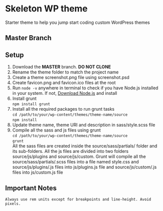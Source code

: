 # Skeleton WP theme
Starter theme to help you jump start coding custom WordPress themes

## Master Branch
## Setup
1. Download the **MASTER** branch. **DO NOT CLONE**
2. Rename the theme folder to match the project name
3. Create a theme screenshot.png file using screenshot.psd
4. Create favicon.png and favicon.ico files at the root
5. Run `node -v` anywhere in terminal to check if you have Node.js installed in your system. If not, [Download Node.js](https://nodejs.org/en/) and install
6. Install grunt <br> `npm install grunt`
8. Install all the required packages to run grunt tasks <br>
`cd /path/to/your/wp-content/themes/theme-name/source` <br>
`npm install`
9. Update theme name, theme URI and description in sass/style.scss file
10. Compile all the sass and js files using grunt<br>
`cd /path/to/your/wp-content/themes/theme-name/source` <br>
`grunt`<br>
All the sass files are created inside the source/sass/partials/ folder and its sub-folders. All the js files are divided into two folders source/js/plugins and source/js/custom. Grunt will compile all the source/sass/partials/.scss files into a file named style.css and source/js/plugins/.js files into js/plugins.js file and source/js/custom/.js files into js/custom.js file

## Important Notes
	Always use rem units except for breakpoints and line-height. Avoid pixels.